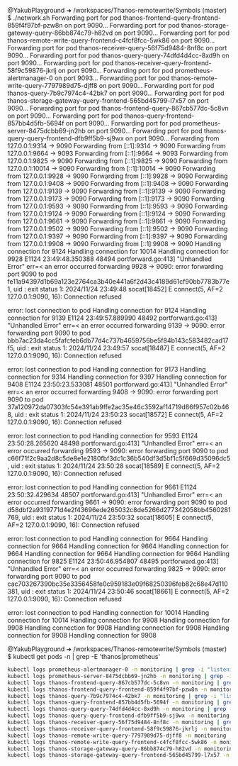 @YakubPlayground ➜ /workspaces/Thanos-remotewrite/Symbols (master) $ ./network.sh 
Forwarding port for pod thanos-frontend-query-frontend-859f4f97bf-pzw8n on port 9090...
Forwarding port for pod thanos-storage-gateway-query-86bb874c79-h82vd on port 9090...
Forwarding port for pod thanos-remote-write-query-frontend-c4fcf8fcc-5wk86 on port 9090...
Forwarding port for pod thanos-receiver-query-56f75d9484-8nf8c on port 9090...
Forwarding port for pod thanos-query-query-74dfd4d4cc-8xd9h on port 9090...
Forwarding port for pod thanos-receiver-query-frontend-58f9c59876-jkrlj on port 9090...
Forwarding port for pod prometheus-alertmanager-0 on port 9093...
Forwarding port for pod thanos-remote-write-query-7797989d75-djff8 on port 9090...
Forwarding port for pod thanos-query-7b9c7974c4-42bk7 on port 9090...
Forwarding port for pod thanos-storage-gateway-query-frontend-565bd45799-l7x57 on port 9090...
Forwarding port for pod thanos-frontend-query-867cb577dc-5c8vn on port 9090...
Forwarding port for pod thanos-query-frontend-857bb4d5fb-5694f on port 9090...
Forwarding port for pod prometheus-server-8475dcbb69-jn2hb on port 9090...
Forwarding port for pod thanos-query-query-frontend-dfb9ff5b9-sj9wx on port 9090...
Forwarding from 127.0.0.1:9314 -> 9090
Forwarding from [::1]:9314 -> 9090
Forwarding from 127.0.0.1:9664 -> 9093
Forwarding from [::1]:9664 -> 9093
Forwarding from 127.0.0.1:9825 -> 9090
Forwarding from [::1]:9825 -> 9090
Forwarding from 127.0.0.1:10014 -> 9090
Forwarding from [::1]:10014 -> 9090
Forwarding from 127.0.0.1:9928 -> 9090
Forwarding from [::1]:9928 -> 9090
Forwarding from 127.0.0.1:9408 -> 9090
Forwarding from [::1]:9408 -> 9090
Forwarding from 127.0.0.1:9139 -> 9090
Forwarding from [::1]:9139 -> 9090
Forwarding from 127.0.0.1:9173 -> 9090
Forwarding from [::1]:9173 -> 9090
Forwarding from 127.0.0.1:9593 -> 9090
Forwarding from [::1]:9593 -> 9090
Forwarding from 127.0.0.1:9124 -> 9090
Forwarding from [::1]:9124 -> 9090
Forwarding from 127.0.0.1:9661 -> 9090
Forwarding from [::1]:9661 -> 9090
Forwarding from 127.0.0.1:9502 -> 9090
Forwarding from [::1]:9502 -> 9090
Forwarding from 127.0.0.1:9397 -> 9090
Forwarding from [::1]:9397 -> 9090
Forwarding from 127.0.0.1:9908 -> 9090
Forwarding from [::1]:9908 -> 9090
Handling connection for 9124
Handling connection for 10014
Handling connection for 9928
E1124 23:49:48.350388   48494 portforward.go:413] "Unhandled Error" err=<
        an error occurred forwarding 9928 -> 9090: error forwarding port 9090 to pod fe11a94397d1b69a123e2764ca3b40e441a6f2d43c4189d61cf90bb7783b77e1, uid : exit status 1: 2024/11/24 23:49:48 socat[18452] E connect(5, AF=2 127.0.0.1:9090, 16): Connection refused
 >
error: lost connection to pod
Handling connection for 9124
Handling connection for 9139
E1124 23:49:57.889990   48492 portforward.go:413] "Unhandled Error" err=<
        an error occurred forwarding 9139 -> 9090: error forwarding port 9090 to pod bbb7ac23da4cc5fafcfeb6db77d4c737b4659756be5f84b143c583482cad17f5, uid : exit status 1: 2024/11/24 23:49:57 socat[18487] E connect(5, AF=2 127.0.0.1:9090, 16): Connection refused
 >
error: lost connection to pod
Handling connection for 9173
Handling connection for 9314
Handling connection for 9397
Handling connection for 9408
E1124 23:50:23.533081   48501 portforward.go:413] "Unhandled Error" err=<
        an error occurred forwarding 9408 -> 9090: error forwarding port 9090 to pod 37a120972da07303fc54e391ab9ffe2ac35e46c3592af14719d86f957c02b468, uid : exit status 1: 2024/11/24 23:50:23 socat[18572] E connect(5, AF=2 127.0.0.1:9090, 16): Connection refused
 >
error: lost connection to pod
Handling connection for 9593
E1124 23:50:28.265620   48498 portforward.go:413] "Unhandled Error" err=<
        an error occurred forwarding 9593 -> 9090: error forwarding port 9090 to pod c66f71f2c9aa2d8c5de8e1e2180fbf3dc1c36b540df3d5bf1c5f669d35096dc5, uid : exit status 1: 2024/11/24 23:50:28 socat[18589] E connect(5, AF=2 127.0.0.1:9090, 16): Connection refused
 >
error: lost connection to pod
Handling connection for 9661
E1124 23:50:32.429634   48507 portforward.go:413] "Unhandled Error" err=<
        an error occurred forwarding 9661 -> 9090: error forwarding port 9090 to pod d58dbf2a9319771d4e2f43696ede265032c8de5266d277342058bb4560281769, uid : exit status 1: 2024/11/24 23:50:32 socat[18605] E connect(5, AF=2 127.0.0.1:9090, 16): Connection refused
 >
error: lost connection to pod
Handling connection for 9664
Handling connection for 9664
Handling connection for 9664
Handling connection for 9664
Handling connection for 9664
Handling connection for 9664
Handling connection for 9825
E1124 23:50:46.954807   48495 portforward.go:413] "Unhandled Error" err=<
        an error occurred forwarding 9825 -> 9090: error forwarding port 9090 to pod cac703267390bc35e3356458fe0c959183e09f68250396feb82c68e47d110381, uid : exit status 1: 2024/11/24 23:50:46 socat[18661] E connect(5, AF=2 127.0.0.1:9090, 16): Connection refused
 >
error: lost connection to pod
Handling connection for 10014
Handling connection for 10014
Handling connection for 9908
Handling connection for 9908
Handling connection for 9908
Handling connection for 9908
Handling connection for 9908
Handling connection for 9908



@YakubPlayground ➜ /workspaces/Thanos-remotewrite/Symbols (master) $ kubectl get pods -n <namespace> | grep -E 'thanos|prometheus'


```bash
kubectl logs prometheus-alertmanager-0 -n monitoring | grep -i "listening"
kubectl logs prometheus-server-8475dcbb69-jn2hb -n monitoring | grep -i "listening"
kubectl logs thanos-frontend-query-867cb577dc-5c8vn -n monitoring | grep -i "listening"
kubectl logs thanos-frontend-query-frontend-859f4f97bf-pzw8n -n monitoring | grep -i "listening"
kubectl logs thanos-query-7b9c7974c4-42bk7 -n monitoring | grep -i "listening"
kubectl logs thanos-query-frontend-857bb4d5fb-5694f -n monitoring | grep -i "listening"
kubectl logs thanos-query-query-74dfd4d4cc-8xd9h -n monitoring | grep -i "listening"
kubectl logs thanos-query-query-frontend-dfb9ff5b9-sj9wx -n monitoring | grep -i "listening"
kubectl logs thanos-receiver-query-56f75d9484-8nf8c -n monitoring | grep -i "listening"
kubectl logs thanos-receiver-query-frontend-58f9c59876-jkrlj -n monitoring | grep -i "listening"
kubectl logs thanos-remote-write-query-7797989d75-djff8 -n monitoring | grep -i "listening"
kubectl logs thanos-remote-write-query-frontend-c4fcf8fcc-5wk86 -n monitoring | grep -i "listening"
kubectl logs thanos-storage-gateway-query-86bb874c79-h82vd -n monitoring | grep -i "listening"
kubectl logs thanos-storage-gateway-query-frontend-565bd45799-l7x57 -n monitoring | grep -i "listening"
```